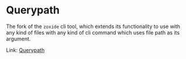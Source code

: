 # Querypath
The fork of the `zoxide` cli tool, which extends its functionality to use with
any kind of files with any kind of cli command which uses file path as its
argument.

Link: [Querypath](https://github.com/jimmy-linux/querypath)
